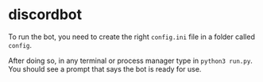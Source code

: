 # discordbot

To run the bot, you need to create the right `config.ini` file in a folder called `config`.

After doing so, in any terminal or process manager type in `python3 run.py`. You should see a prompt that says the bot is ready for use.
